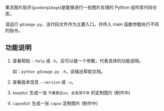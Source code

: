 果冻图片助手(`guodongImage`)是能够进行一些图片处理的 Python 组件库代码仓库。

请运行 `gdimage.py`，该代码文件作为主要入口。并传入 main 函数参数执行不同的指令。

## 功能说明

1. 查看帮助 `--help` 或 `-h`。后可以接一个参数，代表具体的功能说明。

   如：`python gdimage.py -h`，会输出帮助文档。

2. 查看版本信息 `--version` 或 `-v`。

3. `keepOut` 生成一张 `不要靠近xx，会变得不幸` 的定制图片 (制作中)

4. `capooEat` 生成一张 `capoo` 定制图片 (制作中)



